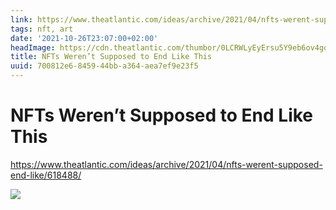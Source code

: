 ```yaml
---
link: https://www.theatlantic.com/ideas/archive/2021/04/nfts-werent-supposed-end-like/618488/
tags: nft, art
date: '2021-10-26T23:07:00+02:00'
headImage: https://cdn.theatlantic.com/thumbor/0LCRWLyEyErsu5Y9eb6ov4gqyyk=/41x19:1877x975/960x500/media/img/mt/2021/04/Atlantic_NFT_artworld_v1-1/original.png
title: NFTs Weren’t Supposed to End Like This
uuid: 700812e6-8459-44bb-a364-aea7ef9e23f5
---
```


# NFTs Weren’t Supposed to End Like This

https://www.theatlantic.com/ideas/archive/2021/04/nfts-werent-supposed-end-like/618488/

![](https://cdn.theatlantic.com/thumbor/0LCRWLyEyErsu5Y9eb6ov4gqyyk=/41x19:1877x975/960x500/media/img/mt/2021/04/Atlantic_NFT_artworld_v1-1/original.png)

